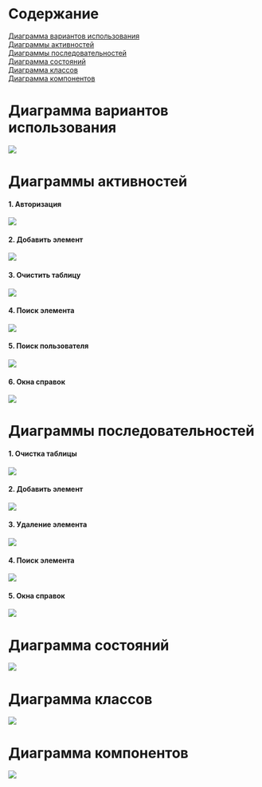 # Содержание  

[Диаграмма вариантов использования](#1)    
[Диаграммы активностей](#2)  
[Диаграммы последовательностей](#3)  
[Диаграмма состояний](#4)  
[Диаграмма классов](#5)  
[Диаграмма компонентов](#6)  
# Диаграмма вариантов использования  <a name = "1"></a>
![](https://github.com/Dupanov650501/LeisureTime/blob/master/Diagrams/USECASED.PNG)  
# Диаграммы активностей  <a name = "2"></a>

#### 1. Авторизация  
![](https://github.com/Dupanov650501/LeisureTime/blob/master/Diagrams/AAuthorization.PNG)  

#### 2. Добавить элемент  
![](https://github.com/Dupanov650501/LeisureTime/blob/master/Diagrams/bezzzzzz.png)

#### 3. Очистить таблицу  
![](https://github.com/Dupanov650501/LeisureTime/blob/master/Diagrams/AClearTable.PNG)  

#### 4. Поиск элемента  
![](https://github.com/Dupanov650501/LeisureTime/blob/master/Diagrams/ELEMENTSEARCH.PNG)

#### 5. Поиск пользователя  
![](https://github.com/Dupanov650501/LeisureTime/blob/master/Diagrams/USERSEARCH.PNG)  

#### 6. Окна справок
![](https://github.com/Dupanov650501/LeisureTime/blob/master/Diagrams/HELPABOU.PNG)

# Диаграммы последовательностей <a name = "3"></a>


#### 1. Очистка таблицы  
![](https://github.com/Dupanov650501/LeisureTime/blob/master/Diagrams/NEW%20%D0%9E%D1%87%D0%B8%D1%81%D1%82%D0%BA%D0%B0%20%D1%82%D0%B0%D0%B1%D0%BB%D0%B8%D1%86%D1%8B.PNG)  

#### 2. Добавить элемент  
![](https://github.com/Dupanov650501/LeisureTime/blob/master/Diagrams/NEW%20%D0%94%D0%BE%D0%B1%D0%B0%D0%B2%D0%BB%D0%B5%D0%BD%D0%B8%D0%B5%20%D1%8D%D0%BB%D0%B5%D0%BC%D0%B5%D0%BD%D1%82%D0%B0.PNG)

#### 3. Удаление элемента  
![](https://github.com/Dupanov650501/LeisureTime/blob/master/Diagrams/NEW%20%D0%A3%D0%B4%D0%B0%D0%BB%D0%B5%D0%BD%D0%B8%D0%B5%20%D1%8D%D0%BB%D0%B5%D0%BC%D0%B5%D0%BD%D1%82%D0%B0.PNG)  

#### 4. Поиск элемента  
![](https://github.com/Dupanov650501/LeisureTime/blob/master/Diagrams/NEW%20%D0%BF%D0%BE%D0%B8%D1%81%D0%BA%20%D1%8D%D0%BB%D0%B5%D0%BC%D0%B5%D0%BD%D1%82%D0%B0.PNG)

#### 5. Окна справок 
![](https://github.com/Dupanov650501/LeisureTime/blob/master/Diagrams/%D0%9D%D0%9E%D0%92%D0%9E%D0%95%D0%9D%D0%9E%D0%92%D0%9E%D0%95.PNG)    
# Диаграмма состояний <a name = "4"></a>
![](https://github.com/Dupanov650501/LeisureTime/blob/master/Diagrams/atint.png)   

# Диаграмма классов  <a name = "5"></a>
![](https://github.com/Dupanov650501/LeisureTime/blob/master/Diagrams/wqer.PNG)  

# Диаграмма компонентов  <a name = "6"></a>
![](https://github.com/Dupanov650501/LeisureTime/blob/master/Diagrams/Compppp.png)
